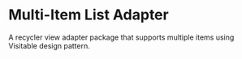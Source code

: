 # Multi-Item List Adapter
A recycler view adapter package that supports multiple items using Visitable design pattern.
